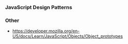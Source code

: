 ### JavaScript Design Patterns

### Other
- https://developer.mozilla.org/en-US/docs/Learn/JavaScript/Objects/Object_prototypes
